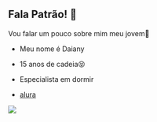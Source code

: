 ## Fala Patrão! 👋

Vou falar um pouco sobre mim meu jovem🤙

- Meu nome é Daiany 
- 15 anos de cadeia😝
- Especialista em dormir

- [alura](https://cursos.alura.com.br/dashboard)

![](https://media1.tenor.com/m/dVUu7T6EuAcAAAAC/o-bagulho-e-doido-mesmo-everson-zoio.gif)







<!--
**dayza0/dayza0** is a ✨ _special_ ✨ repository because its `README.md` (this file) appears on your GitHub profile.
-->
